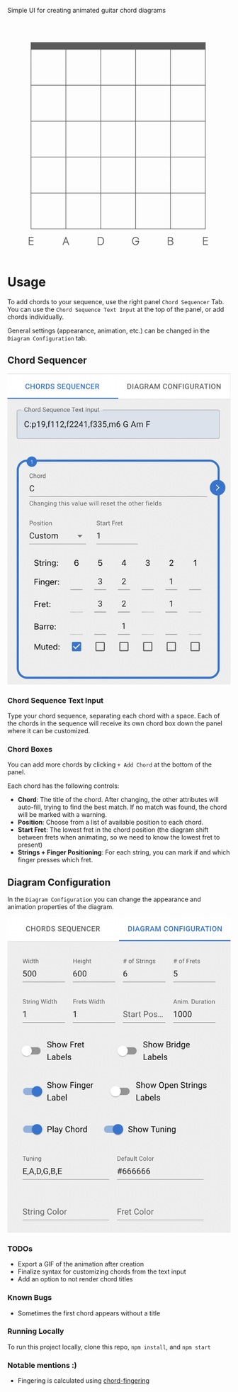 Simple UI for creating animated guitar chord diagrams

![Animated Guitar Chord Diagram](/docs/DiagramGif.gif)

# Usage

To add chords to your sequence, use the right panel `Chord Sequencer` Tab.
You can use the `Chord Sequence Text Input` at the top of the panel, or add chords individually.

General settings (appearance, animation, etc.) can be changed in the `Diagram Configuration` tab.

## Chord Sequencer

![Chords Text Input and Chord Box](/docs/ChordSequencerUI.png)

### Chord Sequence Text Input

Type your chord sequence, separating each chord with a space. 
Each of the chords in the sequence will receive its own chord box down the panel where it can be customized.

### Chord Boxes

You can add more chords by clicking `+ Add Chord` at the bottom of the panel.

Each chord has the following controls:
- **Chord**: The title of the chord. After changing, the other attributes will auto-fill, trying to find the best match. If no match was found, the chord will be marked with a warning.
- **Position**: Choose from a list of available position to each chord.
- **Start Fret**: The lowest fret in the chord position (the diagram shift between frets when animating, so we need to know the lowest fret to present)
- **Strings + Finger Positioning**: For each string, you can mark if and which finger presses which fret.

## Diagram Configuration
In the `Diagram Configuration` you can change the appearance and animation properties of the diagram.

![Diagram Configuration](/docs/DiagramConfigurationUI.png)

### TODOs

- Export a GIF of the animation after creation
- Finalize syntax for customizing chords from the text input
- Add an option to not render chord titles

### Known Bugs

- Sometimes the first chord appears without a title


### Running Locally

To run this project locally, clone this repo, `npm install`, and `npm start`

### Notable mentions :)

- Fingering is calculated using [chord-fingering](https://github.com/hyvyys/chord-fingering)